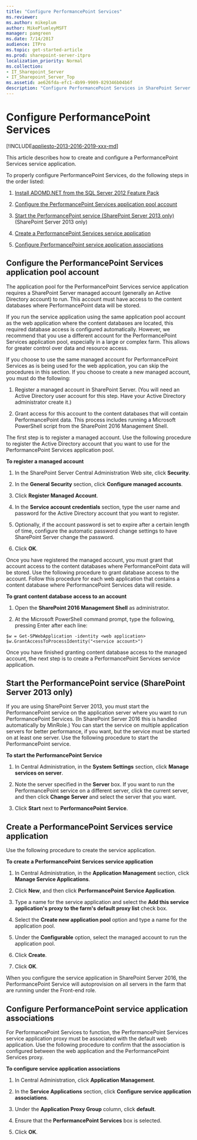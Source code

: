 ```yaml
---
title: "Configure PerformancePoint Services"
ms.reviewer: 
ms.author: mikeplum
author: MikePlumleyMSFT
manager: pamgreen
ms.date: 7/14/2017
audience: ITPro
ms.topic: get-started-article
ms.prod: sharepoint-server-itpro
localization_priority: Normal
ms.collection:
- IT_Sharepoint_Server
- IT_Sharepoint_Server_Top
ms.assetid: ae626fda-efc1-4b99-9909-829346b04b6f
description: "Configure PerformancePoint Services in SharePoint Server."
---
```


# Configure PerformancePoint Services

[!INCLUDE[appliesto-2013-2016-2019-xxx-md](../includes/appliesto-2013-2016-2019-xxx-md.md)]
  
This article describes how to create and configure a PerformancePoint Services service application.
  
To properly configure PerformancePoint Services, do the following steps in the order listed: 
  
1. [Install ADOMD.NET from the SQL Server 2012 Feature Pack](https://go.microsoft.com/fwlink/p/?LinkId=275448)
    
2. [Configure the PerformancePoint Services application pool account](configure-performancepoint-services.md#section1)
    
3. [Start the PerformancePoint service (SharePoint Server 2013 only)](#section2) (SharePoint Server 2013 only) 
    
4. [Create a PerformancePoint Services service application](configure-performancepoint-services.md#section3)
    
5. [Configure PerformancePoint service application associations](#section4)
    
## Configure the PerformancePoint Services application pool account
<a name="section1"> </a>

The application pool for the PerformancePoint Services service application requires a SharePoint Server managed account (generally an Active Directory account) to run. This account must have access to the content databases where PerformancePoint data will be stored.
  
If you run the service application using the same application pool account as the web application where the content databases are located, this required database access is configured automatically. However, we recommend that you use a different account for the PerformancePoint Services application pool, especially in a large or complex farm. This allows for greater control over data and resource access.
  
If you choose to use the same managed account for PerformancePoint Services as is being used for the web application, you can skip the procedures in this section. If you choose to create a new managed account, you must do the following:
  
1. Register a managed account in SharePoint Server. (You will need an Active Directory user account for this step. Have your Active Directory administrator create it.)
    
2. Grant access for this account to the content databases that will contain PerformancePoint data. This process includes running a Microsoft PowerShell script from the SharePoint 2016 Management Shell.
    
The first step is to register a managed account. Use the following procedure to register the Active Directory account that you want to use for the PerformancePoint Services application pool.
  
 **To register a managed account**
  
1. In the SharePoint Server Central Administration Web site, click **Security**.
    
2. In the **General Security** section, click **Configure managed accounts**.
    
3. Click **Register Managed Account**.
    
4. In the **Service account credentials** section, type the user name and password for the Active Directory account that you want to register. 
    
5. Optionally, if the account password is set to expire after a certain length of time, configure the automatic password change settings to have SharePoint Server change the password.
    
6. Click **OK**.
    
Once you have registered the managed account, you must grant that account access to the content databases where PerformancePoint data will be stored. Use the following procedure to grant database access to the account. Follow this procedure for each web application that contains a content database where PerformancePoint Services data will reside.
  
 **To grant content database access to an account**
  
1. Open the **SharePoint 2016 Management Shell** as administrator. 
    
2. At the Microsoft PowerShell command prompt, type the following, pressing Enter after each line:
    
  ```
  $w = Get-SPWebApplication -identity <web application>
  $w.GrantAccessToProcessIdentity("<service account>")
  ```

Once you have finished granting content database access to the managed account, the next step is to create a PerformancePoint Services service application.
  
## Start the PerformancePoint service (SharePoint Server 2013 only)
<a name="section2"> </a>

If you are using SharePoint Server 2013, you must start the PerformancePoint service on the application server where you want to run PerformancePoint Services. (In SharePoint Server 2016 this is handled automatically by MinRole.) You can start the service on multiple application servers for better performance, if you want, but the service must be started on at least one server. Use the following procedure to start the PerformancePoint service.
  
 **To start the PerformancePoint Service**
  
1. In Central Administration, in the **System Settings** section, click **Manage services on server**.
    
2. Note the server specified in the **Server** box. If you want to run the PerformancePoint service on a different server, click the current server, and then click **Change Server** and select the server that you want. 
    
3. Click **Start** next to **PerformancePoint Service**.
    
## Create a PerformancePoint Services service application
<a name="section3"> </a>

Use the following procedure to create the service application.
  
 **To create a PerformancePoint Services service application**
  
1. In Central Administration, in the **Application Management** section, click **Manage Service Applications**.
    
2. Click **New**, and then click **PerformancePoint Service Application**.
    
3. Type a name for the service application and select the **Add this service application's proxy to the farm's default proxy list** check box. 
    
4. Select the **Create new application pool** option and type a name for the application pool. 
    
5. Under the **Configurable** option, select the managed account to run the application pool. 
    
6. Click **Create**.
    
7. Click **OK**.
    
When you configure the service application in SharePoint Server 2016, the PerformancePoint Service will autoprovision on all servers in the farm that are running under the Front-end role.
  
## Configure PerformancePoint service application associations
<a name="section4"> </a>

For PerformancePoint Services to function, the PerformancePoint Services service application proxy must be associated with the default web application. Use the following procedure to confirm that the association is configured between the web application and the PerformancePoint Services proxy.
  
 **To configure service application associations**
  
1. In Central Administration, click **Application Management**.
    
2. In the **Service Applications** section, click **Configure service application associations**.
    
3. Under the **Application Proxy Group** column, click **default**.
    
4. Ensure that the **PerformancePoint Services** box is selected. 
    
5. Click **OK**.
    

